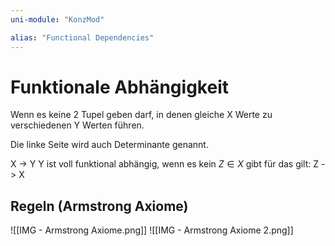 ```yaml
---
uni-module: "KonzMod"

alias: "Functional Dependencies"
---
```


# Funktionale Abhängigkeit

Wenn es keine 2 Tupel geben darf, in denen gleiche X Werte zu verschiedenen Y Werten führen.

Die linke Seite wird auch Determinante genannt.

X -> Y
Y ist voll funktional abhängig, wenn es kein $Z \in X$ gibt für das gilt: Z -> X

## Regeln (Armstrong Axiome)

![[IMG - Armstrong Axiome.png]]
![[IMG - Armstrong Axiome 2.png]]
